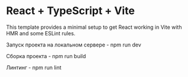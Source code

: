 # React + TypeScript + Vite

This template provides a minimal setup to get React working in Vite with HMR and some ESLint rules.

Запуск проекта на локальном сервере - npm run dev

Сборка проекта - npm run build

Линтинг - npm run lint